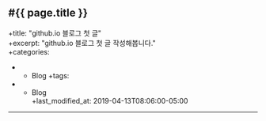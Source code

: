 #{{ page.title }}
---
+title:  "github.io 블로그  첫 글"<br/>
+excerpt: "github.io 블로그 첫 글 작성해봅니다."<br/>
+categories:
-  - Blog
+tags:<br/>
-  - Blog<br/>
+last_modified_at: 2019-04-13T08:06:00-05:00<br/>
---
